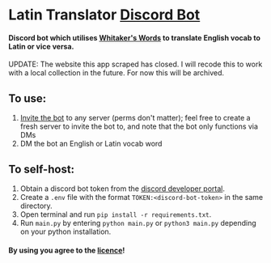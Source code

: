 # Latin Translator [Discord Bot](https://discord.com/api/oauth2/authorize?client_id=933579084443828228&permissions=2112&scope=bot%20applications.commands)
#### Discord bot which utilises [Whitaker's Words](https://archives.nd.edu/words.html) to translate English vocab to Latin or vice versa.

UPDATE: The website this app scraped has closed. I will recode this to work with a local collection in the future. For now this will be archived.

## To use:
1) [Invite the bot](https://discord.com/api/oauth2/authorize?client_id=933579084443828228&permissions=2112&scope=bot%20applications.commands) to any server (perms don't matter); feel free to create a fresh server to invite the bot to, and note that the bot only functions via DMs
1) DM the bot an English or Latin vocab word

## To self-host:
1) Obtain a discord bot token from the [discord developer portal](https://www.discord.dev).
1) Create a `.env` file with the format `TOKEN:<discord-bot-token>` in the same directory.
1) Open terminal and run `pip install -r requirements.txt`.
1) Run `main.py` by entering `python main.py` or `python3 main.py` depending on your python installation.

#### By using you agree to the [licence](https://github.com/hair/LatinBot/blob/main/LICENSE)!
